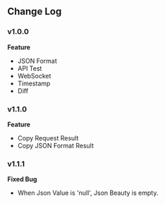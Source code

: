 ## Change Log

### v1.0.0
**Feature**
* JSON Format
* API Test
* WebSocket
* Timestamp
* Diff

### v1.1.0
**Feature**
* Copy Request Result
* Copy JSON Format Result

### v1.1.1
**Fixed Bug**
* When Json Value is 'null', Json Beauty is empty.
